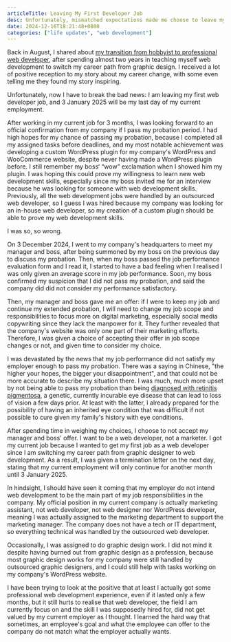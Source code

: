 ```yaml
---
articleTitle: Leaving My First Developer Job
desc: Unfortunately, mismatched expectations made me choose to leave my first job as a web developer, effective in January 2025.
date: 2024-12-16T18:21:48+0800
categories: ["life updates", "web development"]
---
```


Back in August, I shared about [my transition from hobbyist to professional web developer](2024-08-18-from-hobbyist-to-professional-web-developer.md), after spending almost two years in teaching myself web development to switch my career path from graphic design. I received a lot of positive reception to my story about my career change, with some even telling me they found my story inspiring.

Unfortunately, now I have to break the bad news: I am leaving my first web developer job, and 3 January 2025 will be my last day of my current employment.

After working in my current job for 3 months, I was looking forward to an official confirmation from my company if I pass my probation period. I had high hopes for my chance of passing my probation, because I completed all my assigned tasks before deadlines, and my most notable achievement was developing a custom WordPress plugin for my company's WordPress and WooCommerce website, despite never having made a WordPress plugin before. I still remember my boss‘ “wow” exclamation when I showed him my plugin. I was hoping this could prove my willingness to learn new web development skills, especially since my boss invited me for an interview because he was looking for someone with web development skills. Previously, all the web development jobs were handled by an outsourced web developer, so I guess I was hired because my company was looking for an in-house web developer, so my creation of a custom plugin should be able to prove my web development skills.

I was so, so wrong.

On 3 December 2024, I went to my company's headquarters to meet my manager and boss, after being summoned by my boss on the previous day to discuss my probation. Then, when my boss passed the job performance evaluation form and I read it, I started to have a bad feeling when I realised I was only given an average score in my job performance. Soon, my boss confirmed my suspicion that I did not pass my probation, and said the company did did not consider my performance satisfactory.

Then, my manager and boss gave me an offer: if I were to keep my job and continue my extended probation, I will need to change my job scope and responsibilities to focus more on digital marketing, especially social media copywriting since they lack the manpower for it. They further revealed that the company's website was only one part of their marketing efforts. Therefore, I was given a choice of accepting their offer in job scope changes or not, and given time to consider my choice.

I was devastated by the news that my job performance did not satisfy my employer enough to pass my probation. There was a saying in Chinese, "the higher your hopes, the bigger your disappointment", and that could not be more accurate to describe my situation there. I was much, much more upset by not being able to pass my probation than being [diagnosed with retinitis pigmentosa](/articles/living-with-retinitis-pigmentosa), a genetic, currently incurable eye disease that can lead to loss of vision a few days prior. At least with the latter, I already prepared for the possibility of having an inherited eye condition that was difficult if not possible to cure given my family's history with eye conditions.

After spending time in weighing my choices, I choose to not accept my manager and boss' offer. I want to be a web developer, not a marketer. I got my current job because I wanted to get my first job as a web developer since I am switching my career path from graphic designer to web development. As a result, I was given a termination letter on the next day, stating that my current employment will only continue for another month until 3 January 2025.

In hindsight, I should have seen it coming that my employer do not intend web development to be the main part of my job responsibilities in the company. My official position in my current company is actually marketing assistant, not web developer, not web designer nor WordPress developer, meaning I was actually assigned to the marketing department to support the marketing manager. The company does not have a tech or IT department, so everything technical was handled by the outsourced web developer.

Occasionally, I was assigned to do graphic design work. I did not mind it despite having burned out from graphic design as a profession, because most graphic design works for my company were still handled by outsourced graphic designers, and I could still help with tasks working on my company's WordPress website.

I have been trying to look at the positive that at least I actually got some professional web development experience, even if it lasted only a few months, but it still hurts to realise that web developer, the field I am currently focus on and the skill I was supposedly hired for, did not get valued by my current employer as I thought. I learned the hard way that sometimes, an employee's goal and what the employee can offer to the company do not match what the employer actually wants.